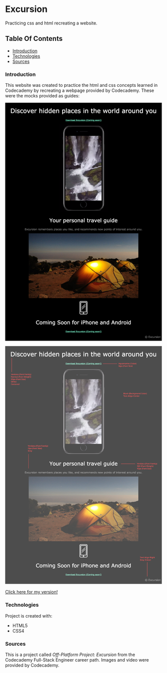 # Excursion

Practicing css and html recreating a website. 

## Table Of Contents
* [Introduction](#Introduction)
* [Technologies](#Technologies)
* [Sources](#Sources)

### Introduction

This website was created to practice the html and css concepts learned in Codecademy by recreating a webpage provided by Codecademy. These were the mocks provided as guides:

![mock](https://github.com/jamzzy/excursion/blob/main/designs/excursion.webp?raw=true)

![redlinemock](https://github.com/jamzzy/excursion/blob/main/designs/excursion_redline.webp?raw=true)

[Click here for my version!](https://jamzzy.github.io/excursion/)

### Technologies
Project is created with:
* HTML5
* CSS4

### Sources
This is a project called *Off-Platform Project: Excursion* from the Codecademy Full-Stack Engineer career path. Images and video were provided by Codecademy.